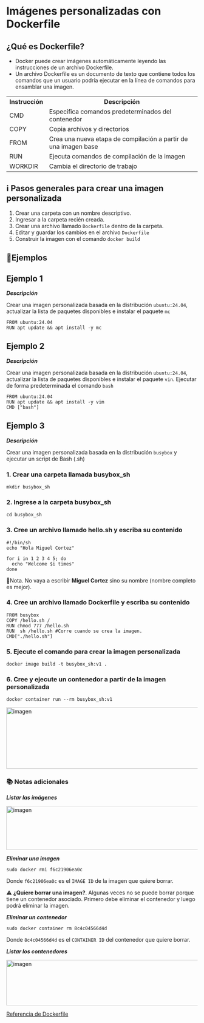 # Imágenes personalizadas con Dockerfile

## ¿Qué es Dockerfile?

- Docker puede crear imágenes automáticamente leyendo las instrucciones de un archivo Dockerfile.
- Un archivo Dockerfile es un documento de texto que contiene todos los comandos que un usuario podría ejecutar en la línea de comandos para ensamblar una imagen.

<table>
  <tr>
    <th>Instrucción</th>
    <th>Descripción</th>
  </tr>
  <tr>
    <td>CMD</td>
    <td>Especifica comandos predeterminados del contenedor</td>
  </tr>
  <tr>
    <td>COPY</td>
    <td>Copia archivos y directorios</td>
  <tr>
    <td>FROM</td>
    <td>Crea una nueva etapa de compilación a partir de una imagen base</td>
  </tr>
  <tr>
    <td>RUN</td>
    <td>Ejecuta comandos de compilación de la imagen</td>
  </tr>
  <tr>
    <td>WORKDIR</td>
    <td>Cambia el directorio de trabajo</td>
  </tr>
</table>

## ℹ️ Pasos generales para crear una imagen personalizada
1. Crear una carpeta con un nombre descriptivo.
2. Ingresar a la carpeta recién creada.
3. Crear una archivo llamado `Dockerfile` dentro de la carpeta.
4. Editar y guardar los cambios en el archivo `Dockerfile`
5. Construir la imagen con el comando `docker build` 

## 🔰Ejemplos

## Ejemplo 1

***Descripción***

Crear una imagen personalizada basada en la distribución `ubuntu:24.04`, actualizar la lista de paquetes disponibles e instalar el paquete `mc`   

```
FROM ubuntu:24.04
RUN apt update && apt install -y mc
```

## Ejemplo 2

***Descripción***

Crear una imagen personalizada basada en la distribución `ubuntu:24.04`, actualizar la lista de paquetes disponibles e instalar el paquete `vin`. Ejecutar de forma predeterminada el comando `bash`   

```
FROM ubuntu:24.04
RUN apt update && apt install -y vim
CMD ["bash"]
```

## Ejemplo 3

***Descripción***

Crear una imagen personalizada basada en la distribución `busybox` y ejecutar un script de Bash (.sh)  

### 1. Crear una carpeta llamada busybox_sh

```
mkdir busybox_sh
```

### 2. Ingrese a la carpeta busybox_sh

```
cd busybox_sh
```

### 3. Cree un archivo llamado hello.sh y escriba su contenido

```
#!/bin/sh
echo "Hola Miguel Cortez"

for i in 1 2 3 4 5; do
  echo "Welcome $i times"
done
```
📑Nota. No vaya a escribir **Miguel Cortez** sino su nombre (nombre completo es mejor).  

### 4. Cree un archivo llamado Dockerfile y escriba su contenido

```
FROM busybox
COPY /hello.sh /
RUN chmod 777 /hello.sh
RUN  sh /hello.sh #Corre cuando se crea la imagen.
CMD["./hello.sh"]
```

### 5. Ejecute el comando para crear la imagen personalizada

```
docker image build -t busybox_sh:v1 .
```

### 6. Cree y ejecute un contenedor a partir de la imagen personalizada

```
docker container run --rm busybox_sh:v1
```
<img width="793" height="162" alt="imagen" src="https://github.com/user-attachments/assets/8186eb5a-0e54-4bd9-8950-2f53f210ad18" />


### 📚 Notas adicionales
***Listar las imágenes***

<img width="647" height="116" alt="imagen" src="https://github.com/user-attachments/assets/31427591-3c17-4d7d-9193-235594ad6622" />

***Eliminar una imagen***
```
sudo docker rmi f6c21906ea0c
```

Donde `f6c21906ea0c` es el `IMAGE ID` de la imagen que quiere borrar.  

⚠️ **¿Quiere borrar una imagen?**. Algunas veces no se puede borrar porque tiene un contenedor asociado. Primero debe eliminar el contenedor y luego podrá eliminar la imagen.

***Eliminar un contenedor***
```
sudo docker container rm 8c4c04566d4d
```
Donde `8c4c04566d4d` es el `CONTAINER ID` del contenedor que quiere borrar.  

***Listar los contenedores***  

<img width="1632" height="120" alt="imagen" src="https://github.com/user-attachments/assets/d07bf91a-4a50-4f0f-bb18-a40a4d4af1d5" />


[Referencia de Dockerfile](https://docs.docker.com/reference/dockerfile/)  
